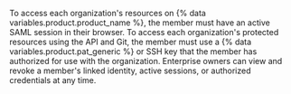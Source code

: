 To access each organization's resources on {% data variables.product.product_name %}, the member must have an active SAML session in their browser. To access each organization's protected resources using the API and Git, the member must use a {% data variables.product.pat_generic %} or SSH key that the member has authorized for use with the organization. Enterprise owners can view and revoke a member's linked identity, active sessions, or authorized credentials at any time.
